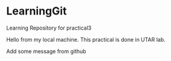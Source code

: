 # LearningGit
Learning Repository for practical3


Hello from my local machine. This practical is done in UTAR lab.


Add some message from github
